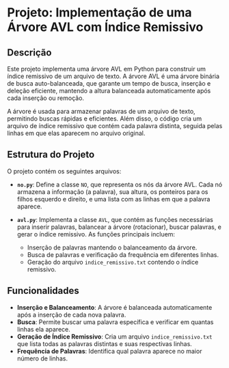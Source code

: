 # Projeto: Implementação de uma Árvore AVL com Índice Remissivo

## Descrição

Este projeto implementa uma árvore AVL em Python para construir um índice remissivo de um arquivo de texto. A árvore AVL é uma árvore binária de busca auto-balanceada, que garante um tempo de busca, inserção e deleção eficiente,
mantendo a altura balanceada automaticamente após cada inserção ou remoção.

A árvore é usada para armazenar palavras de um arquivo de texto, permitindo buscas rápidas e eficientes. Além disso, o código cria um arquivo de índice remissivo que contém cada palavra distinta, seguida pelas linhas em que elas
aparecem no arquivo original.

## Estrutura do Projeto

O projeto contém os seguintes arquivos:

- **`no.py`**: Define a classe `NO`, que representa os nós da árvore AVL. Cada nó armazena a informação (a palavra), sua altura, os ponteiros para os filhos esquerdo e direito, e uma lista com as linhas em que a palavra aparece.
  
- **`avl.py`**: Implementa a classe `AVL`, que contém as funções necessárias para inserir palavras, balancear a árvore (rotacionar), buscar palavras, e gerar o índice remissivo. As funções principais incluem:
  - Inserção de palavras mantendo o balanceamento da árvore.
  - Busca de palavras e verificação da frequência em diferentes linhas.
  - Geração do arquivo `indice_remissivo.txt` contendo o índice remissivo.

## Funcionalidades

- **Inserção e Balanceamento**: A árvore é balanceada automaticamente após a inserção de cada nova palavra.
- **Busca**: Permite buscar uma palavra específica e verificar em quantas linhas ela aparece.
- **Geração de Índice Remissivo**: Cria um arquivo `indice_remissivo.txt` que lista todas as palavras distintas e suas respectivas linhas.
- **Frequência de Palavras**: Identifica qual palavra aparece no maior número de linhas.


